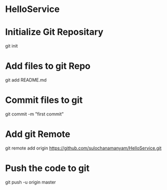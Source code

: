 # HelloService

# Initialize Git Repositary
git init

# Add files to git Repo
git add README.md

# Commit files to git
git commit -m "first commit"

# Add git Remote
git remote add origin https://github.com/sulochanamanyam/HelloService.git

# Push  the code to git
git push -u origin master
